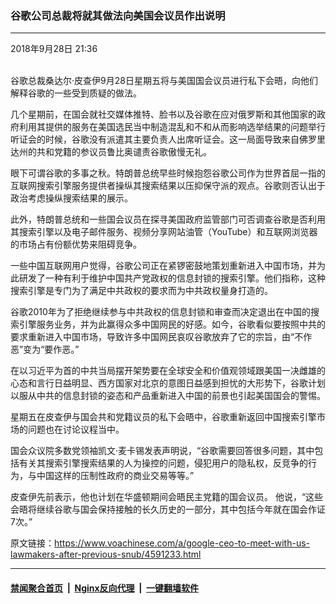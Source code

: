 ### 谷歌公司总裁将就其做法向美国会议员作出说明
------------------------

<div class="published">
 <span class="date" title="中国时间">
  <time datetime="2018-09-28T21:36:28+08:00">
   2018年9月28日 21:36
  </time>
 </span>
</div>
<br/>
<div class="wsw">
 <p>
  谷歌总裁桑达尔·皮查伊9月28日星期五将与美国国会议员进行私下会晤，向他们解释谷歌的一些受到质疑的做法。
 </p>
 <p>
  几个星期前，在国会就社交媒体推特、脸书以及谷歌在应对俄罗斯和其他国家的政府利用其提供的服务在美国选民当中制造混乱和不和从而影响选举结果的问题举行听证会的时候，谷歌没有派遣其主要负责人出席听证会。这一局面导致来自佛罗里达州的共和党籍的参议员鲁比奥谴责谷歌傲慢无礼。
 </p>
 <p>
  眼下可谓谷歌的多事之秋。特朗普总统早些时候抱怨谷歌公司作为世界首屈一指的互联网搜索引擎服务提供者操纵其搜索结果以压抑保守派的观点。谷歌则否认出于政治考虑操纵搜索结果的展示。
 </p>
 <p>
  此外，特朗普总统和一些国会议员在探寻美国政府监管部门可否调查谷歌是否利用其搜索引擎以及电子邮件服务、视频分享网站油管（YouTube）和互联网浏览器的市场占有份额优势来阻碍竞争。
 </p>
 <p>
  一些中国互联网用户觉得，谷歌公司正在紧锣密鼓地策划重新进入中国市场，并为此研发了一种有利于维护中国共产党政权的信息封锁的搜索引擎。他们指称，这种搜索引擎是专门为了满足中共政权的要求而为中共政权量身打造的。
 </p>
 <p>
  谷歌2010年为了拒绝继续参与中共政权的信息封锁和审查而决定退出在中国的搜索引擎服务业务，并为此赢得众多中国网民的好感。如今，谷歌看似要按照中共的要求重新进入中国市场，导致许多中国网民哀叹谷歌放弃了它的宗旨，由“不作恶”变为“要作恶。”
 </p>
 <p>
  在以习近平为首的中共当局摆开架势要在全球安全和价值观领域跟美国一决雌雄的心态和言行日益明显、西方国家对北京的意图日益感到担忧的大形势下，谷歌计划以服从中共的信息封锁的姿态和产品重新进入中国的前景也引起美国国会的警惕。
 </p>
 <p>
  星期五在皮查伊与国会共和党籍议员的私下会晤中，谷歌重新返回中国搜索引擎市场的问题也在讨论议程当中。
 </p>
 <p>
  国会众议院多数党领袖凯文·麦卡锡发表声明说，“谷歌需要回答很多问题，其中包括有关其搜索引擎搜索结果的人为操控的问题，侵犯用户的隐私权，反竞争的行为，与中国这样的压制性政府的商业交易等等。”
 </p>
 <p>
  皮查伊先前表示，他也计划在华盛顿期间会晤民主党籍的国会议员。 他说，“这些会晤将继续谷歌与国会保持接触的长久历史的一部分，其中包括今年就在国会作证7次。”
 </p>
</div>

原文链接：https://www.voachinese.com/a/google-ceo-to-meet-with-us-lawmakers-after-previous-snub/4591233.html


------------------------
#### [禁闻聚合首页](https://github.com/gfw-breaker/banned-news/blob/master/README.md) &nbsp;|&nbsp; [Nginx反向代理](https://github.com/gfw-breaker/open-proxy/blob/master/README.md) &nbsp;|&nbsp;  [一键翻墙软件](https://github.com/gfw-breaker/nogfw/blob/master/README.md)